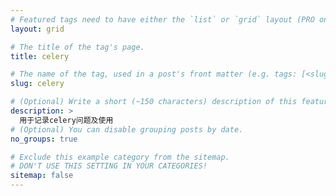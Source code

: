 ```yaml
---
# Featured tags need to have either the `list` or `grid` layout (PRO only).
layout: grid

# The title of the tag's page.
title: celery

# The name of the tag, used in a post's front matter (e.g. tags: [<slug>]).
slug: celery

# (Optional) Write a short (~150 characters) description of this featured tag.
description: >
  用于记录celery问题及使用
# (Optional) You can disable grouping posts by date.
no_groups: true

# Exclude this example category from the sitemap.
# DON'T USE THIS SETTING IN YOUR CATEGORIES!
sitemap: false
---
```

